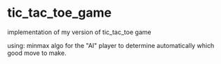 # tic_tac_toe_game
implementation of my version of tic_tac_toe game

using: minmax algo for the "AI" player to determine automatically which good move to make.
